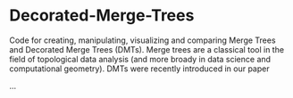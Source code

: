 # Decorated-Merge-Trees

Code for creating, manipulating, visualizing and comparing Merge Trees and Decorated Merge Trees (DMTs). Merge trees are a classical tool in the field of topological data analysis (and more broady in data science and computational geometry). DMTs were recently introduced in our paper

...
